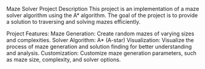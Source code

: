 Maze Solver Project
Description
This project is an implementation of a maze solver algorithm using the A* algorithm. The goal of the project is to provide a solution to traversing and solving mazes efficiently.

Project Features:
Maze Generation: Create random mazes of varying sizes and complexities.
Solver Algorithm: A* (A-star)
Visualization: Visualize the process of maze generation and solution finding for better understanding and analysis.
Customization: Customize maze generation parameters, such as maze size, complexity, and solver options.
